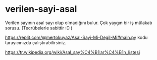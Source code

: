 # verilen-sayi-asal
Verilen sayının asal sayı olup olmadığını bulur. Çok yaygın bir iş mülakatı sorusu. (Tecrübelerle sabittir :D )

https://replit.com/@mertokuyaz/Asal-Sayi-Mi-Degil-Mi#main.py kodu tarayıcınızda çalıştırabilirsiniz.

https://tr.wikipedia.org/wiki/Asal_say%C4%B1lar%C4%B1n_listesi
